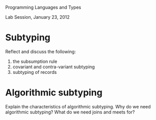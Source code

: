 Programming Languages and Types

Lab Session, January 23, 2012


Subtyping
=========

Reflect and discuss the following:

1. the subsumption rule
2. covariant and contra-variant subtyping
3. subtyping of records


Algorithmic subtyping
=====================

Explain the characteristics of algorithmic subtyping. Why do we need algorithmic
subtyping? What do we need joins and meets for?
